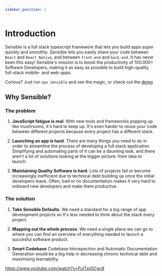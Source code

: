 ```yaml
---
sidebar_position: 1
---
```


# Introduction

Sensible is a full stack typescript framework that lets you build apps super quickly and smoothly. Sensible lets you easily share your code between `React` and `React Native`, and between `front-end` and `back-end`. It has never been this easy! Sensible's mission is to boost the productivity of 100.000+ Software Developers, making it as easy as possible to build high-quality full-stack mobile- and web-apps.

Curious? Just run `npx sensible` and see the magic, or check out the [demo](https://demo.sensiblestack.com)

## Why Sensible?

### The problem

1. **JavaScript fatigue is real**. With new tools and frameworks popping up like mushrooms, it's hard to keep up. It's even harder to reuse your code between different projects because every project has a different stack.

2. **Launching an app is hard**. There are many things you need to do in order to streamline the process of developing a full stack application. Simplifying and automating parts of it can be a daunting task, and there aren't a lot of solutions looking at the bigger picture: from idea to launch.

3. **Maintaining Quality Software is hard**. Lots of projects fail or become increasingly inefficient due to technical debt building up once the initial developers leave. Often, bad or no documentation makes it very hard to onboard new developers and make them productive.

### The solution

1. **Take Sensible Defaults**. We need a standard for a big range of app development projects so it's less needed to think about the stack every project.

2. **Mapping out the whole process**. We need a single place we can go to where you can find an overview of everything needed to launch a succesful software product.

3. **Smart Codebase** Codebase Introspection and Automatic Documentation Generation would be a big help in decreasing chronic technical debt and maximising learnability.

https://www.youtube.com/watch?v=PulTxo5Cgc8
